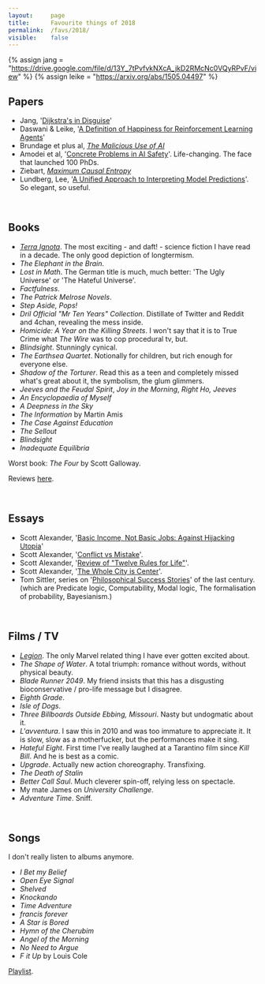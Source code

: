 ```yaml
---
layout:     page
title:      Favourite things of 2018
permalink:  /favs/2018/
visible:    false
---
```


{%	assign jang = "https://drive.google.com/file/d/13Y_7tPvfvkNXcA_jkD2RMcNc0VQyRPvF/view"	%}
{%	assign leike = "https://arxiv.org/abs/1505.04497"		%}



## Papers

* Jang, '<a href="{{jang}}">Dijkstra's in Disguise</a>'
* Daswani & Leike, '<a href="{{leike}}">A Definition of Happiness for Reinforcement Learning Agents</a>'
* Brundage et plus al, _[The Malicious Use of AI](https://arxiv.org/ftp/arxiv/papers/1802/1802.07228.pdf)_
* Amodei et al, '<a href="https://arxiv.org/abs/1606.06565">Concrete Problems in AI Safety</a>'. Life-changing. The face that launched 100 PhDs.
* Ziebart, _[Maximum Causal Entropy](http://www.cs.cmu.edu/~bziebart/publications/thesis-bziebart.pdf)_
* Lundberg, Lee, '<a href="http://papers.nips.cc/paper/7062-a-unified-approach-to-interpreting-model-predictions.pdf">A Unified Approach to Interpreting Model Predictions</a>'. So elegant, so useful.

<br>

## Books

* _<a href="https://en.wikipedia.org/wiki/Terra_Ignota">Terra Ignota</a>_. The most exciting - and daft! - science fiction I have read in a decade. The only good depiction of longtermism.
* _The Elephant in the Brain_.
* _Lost in Math_. The German title is much, much better: 'The Ugly Universe' or 'The Hateful Universe'.
* _Factfulness_.
* _The Patrick Melrose Novels_.
* _Step Aside, Pops!_
* _Dril Official "Mr Ten Years" Collection_. Distillate of Twitter and Reddit and 4chan, revealing the mess inside.
* _Homicide: A Year on the Killing Streets_. I won't say that it is to True Crime what _The Wire_ was to cop procedural tv, but.
* _Blindsight_. Stunningly cynical.
* _The Earthsea Quartet_. Notionally for children, but rich enough for everyone else.
* _Shadow of the Torturer_. Read this as a teen and completely missed what's great about it, the symbolism, the glum glimmers.
* _Jeeves and the Feudal Spirit_, _Joy in the Morning_, _Right Ho, Jeeves_
* _An Encyclopaedia of Myself_
* _A Deepness in the Sky_
* _The Information_ by Martin Amis
* _The Case Against Education_
* _The Sellout_
* _Blindsight_
* _Inadequate Equilibria_

Worst book: _The Four_ by Scott Galloway.

Reviews <a href="https://www.goodreads.com/user/show/68316850-gavin-leech">here</a>.


<br>

## Essays

* Scott Alexander, '<a href="https://slatestarcodex.com/2018/05/16/basic-income-not-basic-jobs-against-hijacking-utopia/">Basic Income, Not Basic Jobs: Against Hijacking Utopia</a>'
* Scott Alexander, '<a href="https://slatestarcodex.com/2018/01/24/conflict-vs-mistake/">Conflict vs Mistake</a>'.
* Scott Alexander, '<a href="https://slatestarcodex.com/2018/03/26/book-review-twelve-rules-for-life/">Review of "Twelve Rules for Life"</a>'.
* Scott Alexander, '<a href="https://slatestarcodex.com/2018/07/18/the-whole-city-is-center/">The Whole City is Center</a>'.
* Tom Sittler, series on '<a href="https://fragile-credences.github.io/ps">Philosophical Success Stories</a>' of the last century. (which are Predicate logic, Computability, Modal logic, The formalisation of probability, Bayesianism.)

<br>

## Films / TV

* _[Legion](https://en.wikipedia.org/wiki/Legion_(TV_series))_. The only Marvel related thing I have ever gotten excited about.
* _The Shape of Water_. A total triumph: romance without words, without physical beauty.
* _Blade Runner 2049_. My friend insists that this has a disgusting bioconservative / pro-life message but I disagree.
* _Eighth Grade_. 
* _Isle of Dogs_. 
* _Three Billboards Outside Ebbing, Missouri_. Nasty but undogmatic about it.
* _L'avventura_. I saw this in 2010 and was too immature to appreciate it. It is slow, slow as a motherfucker, but the performances make it sing.
* _Hateful Eight_. First time I've really laughed at a Tarantino film since _Kill Bill_. And he is best as a comic.
* _Upgrade_. Actually new action choreography. Transfixing.
* _The Death of Stalin_
* _Better Call Saul_. Much cleverer spin-off, relying less on spectacle.
* My mate James on _University Challenge_.
* _Adventure Time_. Sniff.

<br>

## Songs

I don't really listen to albums anymore.

* _I Bet my Belief_
* _Open Eye Signal_
* _Shelved_
* _Knockando_
* _Time Adventure_
* _francis forever_
* _A Star is Bored_
* _Hymn of the Cherubim_
* _Angel of the Morning_
* _No Need to Argue_
* _F it Up_ by Louis Cole

<a href="https://open.spotify.com/playlist/4IhQyTaaPQbqnNLRhHLlrP">Playlist</a>.